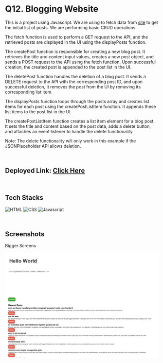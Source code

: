 # Q12. Blogging Website

This is a project using Javascript. We are using to fetch data from [site](https://jsonplaceholder.typicode.com/posts) to get the initial list of posts. We are performing basic CRUD operations.

The fetch function is used to perform a GET request to the API, and the retrieved posts are displayed in the UI using the displayPosts function.

The createPost function is responsible for creating a new blog post. It retrieves the title and content input values, creates a new post object, and sends a POST request to the API using the fetch function. Upon successful creation, the created post is appended to the post list in the UI.

The deletePost function handles the deletion of a blog post. It sends a DELETE request to the API with the corresponding post ID, and upon successful deletion, it removes the post from the UI by removing its corresponding list item.

The displayPosts function loops through the posts array and creates list items for each post using the createPostListItem function. It appends these list items to the post list in the UI.

The createPostListItem function creates a list item element for a blog post. It sets the title and content based on the post data, adds a delete button, and attaches an event listener to handle the delete functionality.

Note: The delete functionality will only work in this example if the JSONPlaceholder API allows deletion.

<br>

## Deployed Link: [Click Here]()


<br>

## Tech Stacks
![HTML](https://img.shields.io/badge/HTML5-E34F26?style=for-the-badge&logo=html5&logoColor=white) 
![CSS](https://img.shields.io/badge/CSS3-1572B6?style=for-the-badge&logo=css3&logoColor=white)
![Javascript](https://img.shields.io/badge/JavaScript-F7DF1E?style=for-the-badge&logo=javascript&logoColor=black)

<br>

## Screenshots
Bigger Screens

![Page1](./blog.JPG)


<br>

